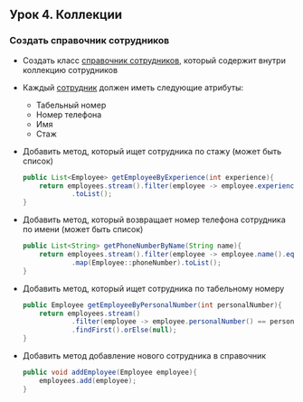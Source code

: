 ## Урок 4. Коллекции

### Создать справочник сотрудников

* Создать класс [справочник сотрудников](https://github.com/UrijVig/Java_Development_Kit/blob/main/seminar/sem_04/src/main/java/app/EmployeeDirectory.java), который содержит внутри коллекцию сотрудников


* Каждый [сотрудник](https://github.com/UrijVig/Java_Development_Kit/blob/main/seminar/sem_04/src/main/java/app/Employee.java) должен иметь следующие атрибуты:  
  * Табельный номер  
  * Номер телефона  
  * Имя  
  * Стаж


* Добавить метод, который ищет сотрудника по стажу (может быть список)
    ```java
    public List<Employee> getEmployeeByExperience(int experience){
        return employees.stream().filter(employee -> employee.experience() == experience)
                .toList();
    }
    ```

* Добавить метод, который возвращает номер телефона сотрудника по имени (может быть список)
    ```java
    public List<String> getPhoneNumberByName(String name){
        return employees.stream().filter(employee -> employee.name().equals(name))
                .map(Employee::phoneNumber).toList();
    }
    ```

* Добавить метод, который ищет сотрудника по табельному номеру
    ```java
    public Employee getEmployeeByPersonalNumber(int personalNumber){
        return employees.stream()
                .filter(employee -> employee.personalNumber() == personalNumber)
                .findFirst().orElse(null);
    }
    ```

* Добавить метод добавление нового сотрудника в справочник
    ```java
    public void addEmployee(Employee employee){
        employees.add(employee);
    }
    ```


